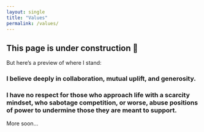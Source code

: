 ```yaml
---
layout: single
title: "Values"
permalink: /values/
---
```





## **This page is under construction** 🚧

But here’s a preview of where I stand:


### I believe deeply in collaboration, mutual uplift, and generosity.

### I have  **no respect**  for those who approach life with a scarcity mindset, who sabotage competition, or worse, abuse positions of power to undermine those they are meant to support.

More soon...
